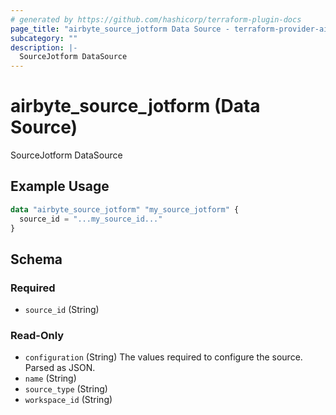 ```yaml
---
# generated by https://github.com/hashicorp/terraform-plugin-docs
page_title: "airbyte_source_jotform Data Source - terraform-provider-airbyte"
subcategory: ""
description: |-
  SourceJotform DataSource
---
```


# airbyte_source_jotform (Data Source)

SourceJotform DataSource

## Example Usage

```terraform
data "airbyte_source_jotform" "my_source_jotform" {
  source_id = "...my_source_id..."
}
```

<!-- schema generated by tfplugindocs -->
## Schema

### Required

- `source_id` (String)

### Read-Only

- `configuration` (String) The values required to configure the source. Parsed as JSON.
- `name` (String)
- `source_type` (String)
- `workspace_id` (String)
